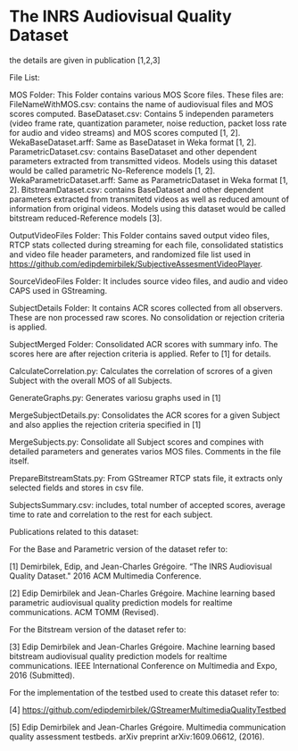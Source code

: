 # The INRS Audiovisual Quality Dataset

the details are given in publication [1,2,3]

File List:

MOS Folder: This Folder contains various MOS Score files. These files are:
FileNameWithMOS.csv: contains the name of audiovisual files and MOS scores computed. 
BaseDataset.csv: Contains 5 independen parameters (video frame rate, quantization parameter, noise reduction, packet loss rate for audio and video streams) and MOS scores computed [1, 2].
WekaBaseDataset.arff: Same as BaseDataset in Weka format [1, 2].
ParametricDataset.csv: contains BaseDataset and other dependent parameters extracted from transmitted videos. Models using this dataset would be called parametric No-Reference models [1, 2].
WekaParametricDataset.arff: Same as ParametricDataset in Weka format [1, 2].
BitstreamDataset.csv: contains BaseDataset and other dependent parameters extracted from transmitetd videos as well as reduced amount of information from original videos. Models using this dataset would be called bitstream reduced-Reference models [3]. 

OutputVideoFiles Folder: This Folder contains saved output video files, RTCP stats collected during streaming for each file, consolidated statistics and video file header parameters, and randomized file list used in https://github.com/edipdemirbilek/SubjectiveAssesmentVideoPlayer.

SourceVideoFiles Folder: It includes source video files, and audio and video CAPS used in GStreaming.

SubjectDetails Folder: It contains ACR scores collected from all observers. These are non processed raw scores. No consolidation or rejection criteria is applied.

SubjectMerged Folder: Consolidated ACR scores with summary info. The scores here are after rejection criteria is applied. Refer to [1] for details.

CalculateCorrelation.py: Calculates the correlation of scrores of a given Subject with the overall MOS of all Subjects.

GenerateGraphs.py: Generates variosu graphs used in [1]

MergeSubjectDetails.py: Consolidates the ACR scores for a given Subject and also applies the rejection criteria specified in [1]

MergeSubjects.py: Consolidate all Subject scores and compines with detailed parameters and generates varios MOS files. Comments in the file itself.

PrepareBitstreamStats.py: From GStreamer RTCP stats file, it extracts only selected fields and stores in csv file.

SubjectsSummary.csv: includes, total number of accepted scores, average time to rate and correlation to the rest for each subject.

Publications related to this dataset:

For the Base and Parametric version of the dataset refer to:

[1] Demirbilek, Edip, and Jean-Charles Grégoire. “The INRS Audiovisual Quality Dataset." 2016 ACM Multimedia Conference.

[2] Edip Demirbilek and Jean-Charles Grégoire. Machine learning based parametric audiovisual quality prediction models for realtime communications. ACM TOMM (Revised).

For the Bitstream version of the dataset refer to:

[3] Edip Demirbilek and Jean-Charles Grégoire. Machine learning based bitstream audiovisual quality prediction models for realtime communications. IEEE International Conference on Multimedia and Expo, 2016 (Submitted).

For the implementation of the testbed used to create this dataset refer to:

[4] https://github.com/edipdemirbilek/GStreamerMultimediaQualityTestbed

[5] Edip Demirbilek and Jean-Charles Grégoire. Multimedia communication quality assessment testbeds. arXiv preprint arXiv:1609.06612, (2016).
